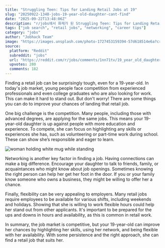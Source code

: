 ```yaml
---
title: "Struggling Teen: Tips for Landing Retail Jobs at 19"
slug: "20250922-1348-jobs-19-year-old-daughter-cant-find"
date: "2025-09-22T13:48:06Z"
description: "r/jobs에서 화제가 된 Struggling Teen: Tips for Landing Retail Jobs at 19에 대한 깊이 있는 분석과 인사이트"
tags: ["job search", "retail jobs", "networking", "career tips"]
category: "jobs"
author: "Jobhack Team"
image: "https://images.unsplash.com/photo-1727453159394-57d618514e6a?crop=entropy&cs=tinysrgb&fit=max&fm=jpg&ixid=M3w3OTU0NDF8MHwxfHNlYXJjaHwzOHx8am9iJTIwc2VhcmNofGVufDF8MHx8fDE3NTg1NDg4Njl8MA&ixlib=rb-4.1.0&q=80&w=1080"
source:
  platform: "Reddit"
  subreddit: "jobs"
  url: "https://reddit.com/r/jobs/comments/1nn71tv/19_year_old_daughter_cant_find_retail_job/"
  upvotes: 280
  comments: 182
---
```


Finding a retail job can be surprisingly tough, even for a 19-year-old. In today's job market, young people face competition from experienced professionals and even college graduates who are also looking for work. This can make it hard to stand out. But don't worry! There are some things you can do to improve your chances of landing that retail job.

One big challenge is the competition. Many people, including those with advanced degrees, are applying for the same jobs. This means your 19-year-old daughter is up against people with more education and experience. To compete, she can focus on highlighting any skills or experiences she has, such as volunteering or part-time work during school. These can show she’s responsible and eager to learn.

![woman holding white mug while standing](https://images.unsplash.com/photo-1484981138541-3d074aa97716?crop=entropy&cs=tinysrgb&fit=max&fm=jpg&ixid=M3w3OTU0NDF8MHwxfHNlYXJjaHwxMnx8Y2FyZWVyfGVufDF8MHx8fDE3NTg1NDg4Njl8MA&ixlib=rb-4.1.0&q=80&w=1080)

Networking is another key factor in finding a job. Having connections can make a big difference. Encourage your daughter to talk to friends, family, or acquaintances who might know about job openings. Sometimes knowing the right person can help her get her foot in the door. If you or your family know someone who owns a business, they might be willing to offer her a chance.

Finally, flexibility can be very appealing to employers. Many retail jobs require employees to be available for various shifts, including weekends and holidays. Showing that she is willing to work flexible hours could help her stand out from other applicants. It's important to be prepared for the ups and downs in hours and availability, as this is common in retail work.

In summary, the job market is competitive, but your 19-year-old can improve her chances by highlighting her skills, using her network, and being flexible with her availability. With some persistence and the right approach, she can find a retail job that suits her.